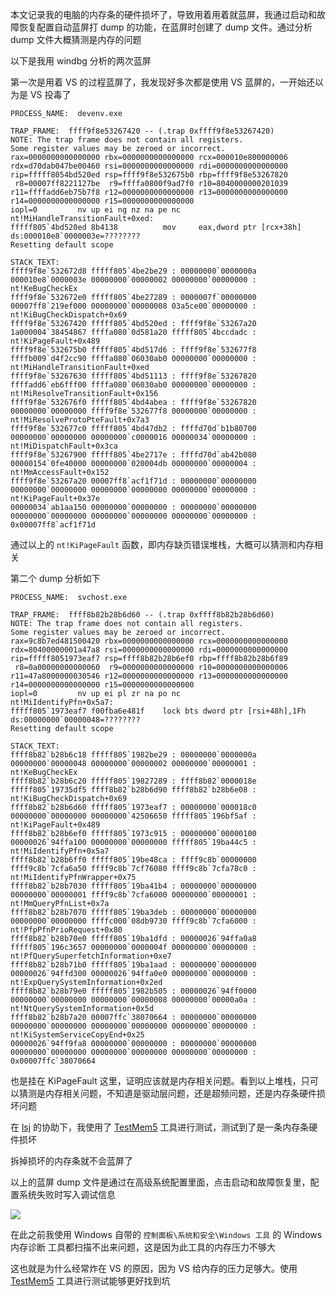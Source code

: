 本文记录我的电脑的内存条的硬件损坏了，导致用着用着就蓝屏，我通过启动和故障恢复配置自动蓝屏打 dump 的功能，在蓝屏时创建了 dump 文件。通过分析 dump 文件大概猜测是内存的问题

<!--more-->


<!-- CreateTime:2024/07/10 07:24:03 -->

<!-- 发布 -->
<!-- 博客 -->

以下是我用 windbg 分析的两次蓝屏

第一次是用着 VS 的过程蓝屏了，我发现好多次都是使用 VS 蓝屏的，一开始还以为是 VS 投毒了

```
PROCESS_NAME:  devenv.exe

TRAP_FRAME:  ffff9f8e53267420 -- (.trap 0xffff9f8e53267420)
NOTE: The trap frame does not contain all registers.
Some register values may be zeroed or incorrect.
rax=0000000000000000 rbx=0000000000000000 rcx=000010e800000006
rdx=d70dab047be00460 rsi=0000000000000000 rdi=0000000000000000
rip=fffff8054bd520ed rsp=ffff9f8e532675b0 rbp=ffff9f8e53267820
 r8=00007ff8221127be  r9=ffffa0800f9ad7f0 r10=8040000000201039
r11=ffffadd6eb75b7f8 r12=0000000000000000 r13=0000000000000000
r14=0000000000000000 r15=0000000000000000
iopl=0         nv up ei ng nz na pe nc
nt!MiHandleTransitionFault+0xed:
fffff805`4bd520ed 8b4138          mov     eax,dword ptr [rcx+38h] ds:000010e8`0000003e=????????
Resetting default scope

STACK_TEXT:  
ffff9f8e`532672d8 fffff805`4be2be29 : 00000000`0000000a 000010e8`0000003e 00000000`00000002 00000000`00000000 : nt!KeBugCheckEx
ffff9f8e`532672e0 fffff805`4be27289 : 0000007f`00000000 00007ff8`219ef000 00000000`00000008 03a5ce00`00000000 : nt!KiBugCheckDispatch+0x69
ffff9f8e`53267420 fffff805`4bd520ed : ffff9f8e`53267a20 1a000004`38454867 ffffa080`0d581a20 fffff805`4bccdadc : nt!KiPageFault+0x489
ffff9f8e`532675b0 fffff805`4bd517d6 : ffff9f8e`532677f8 ffffb009`d4f2cc90 ffffa080`06030ab0 00000000`00000000 : nt!MiHandleTransitionFault+0xed
ffff9f8e`53267630 fffff805`4bd51113 : ffff9f8e`53267820 ffffadd6`eb6fff00 ffffa080`06030ab0 00000000`00000000 : nt!MiResolveTransitionFault+0x156
ffff9f8e`532676f0 fffff805`4bd4abea : ffff9f8e`53267820 00000000`00000000 ffff9f8e`532677f8 00000000`00000000 : nt!MiResolveProtoPteFault+0x7a3
ffff9f8e`532677c0 fffff805`4bd47db2 : ffffd70d`b1b80700 00000000`00000000 00000000`c0000016 00000034`00000000 : nt!MiDispatchFault+0x3ca
ffff9f8e`53267900 fffff805`4be2717e : ffffd70d`ab42b080 00000154`0fe40000 00000000`020004db 00000000`00000004 : nt!MmAccessFault+0x152
ffff9f8e`53267a20 00007ff8`acf1f71d : 00000000`00000000 00000000`00000000 00000000`00000000 00000000`00000000 : nt!KiPageFault+0x37e
00000034`ab1aa150 00000000`00000000 : 00000000`00000000 00000000`00000000 00000000`00000000 00000000`00000000 : 0x00007ff8`acf1f71d
```

通过以上的 `nt!KiPageFault` 函数，即内存缺页错误堆栈，大概可以猜测和内存相关

第二个 dump 分析如下

```
PROCESS_NAME:  svchost.exe

TRAP_FRAME:  ffff8b82b28b6d60 -- (.trap 0xffff8b82b28b6d60)
NOTE: The trap frame does not contain all registers.
Some register values may be zeroed or incorrect.
rax=9c8b7ed481500420 rbx=0000000000000000 rcx=0000000000000000
rdx=80400000001a47a8 rsi=0000000000000000 rdi=0000000000000000
rip=fffff8051973eaf7 rsp=ffff8b82b28b6ef0 rbp=ffff8b82b28b6f89
 r8=0a00000000000060  r9=0000000000000000 r10=0000000000000006
r11=47a8000000030546 r12=0000000000000000 r13=0000000000000000
r14=0000000000000000 r15=0000000000000000
iopl=0         nv up ei pl zr na po nc
nt!MiIdentifyPfn+0x5a7:
fffff805`1973eaf7 f00fba6e481f    lock bts dword ptr [rsi+48h],1Fh ds:00000000`00000048=????????
Resetting default scope

STACK_TEXT:  
ffff8b82`b28b6c18 fffff805`1982be29 : 00000000`0000000a 00000000`00000048 00000000`00000002 00000000`00000001 : nt!KeBugCheckEx
ffff8b82`b28b6c20 fffff805`19827289 : ffff8b82`0000018e fffff805`19735df5 ffff8b82`b28b6d90 ffff8b82`b28b6e08 : nt!KiBugCheckDispatch+0x69
ffff8b82`b28b6d60 fffff805`1973eaf7 : 00000000`000018c0 00000000`00000000 00000000`42506650 fffff805`196bf5af : nt!KiPageFault+0x489
ffff8b82`b28b6ef0 fffff805`1973c915 : 00000000`00000100 00000026`94ffa100 00000000`00000000 fffff805`19ba44c5 : nt!MiIdentifyPfn+0x5a7
ffff8b82`b28b6ff0 fffff805`19be48ca : ffff9c8b`00000000 ffff9c8b`7cfa6a50 ffff9c8b`7cf76080 ffff9c8b`7cfa78c0 : nt!MiIdentifyPfnWrapper+0x75
ffff8b82`b28b7030 fffff805`19ba41b4 : 00000000`00000000 00000000`00000001 ffff9c8b`7cfa6000 00000000`00000001 : nt!MmQueryPfnList+0x7a
ffff8b82`b28b7070 fffff805`19ba3deb : 00000000`00000000 00000000`00000000 ffffc000`08db9730 ffff9c8b`7cfa6000 : nt!PfpPfnPrioRequest+0x80
ffff8b82`b28b70e0 fffff805`19ba1dfd : 00000026`94ffa0a8 fffff805`196c3657 00000000`0000004f 00000000`00000000 : nt!PfQuerySuperfetchInformation+0xe7
ffff8b82`b28b71b0 fffff805`19ba1aad : 00000000`00000000 00000026`94ffd300 00000026`94ffa0e0 00000000`00000000 : nt!ExpQuerySystemInformation+0x2ed
ffff8b82`b28b79e0 fffff805`1982b505 : 00000026`94ff0000 00000000`00000000 00000000`00000008 00000000`00000a0a : nt!NtQuerySystemInformation+0x5d
ffff8b82`b28b7a20 00007ffc`38070664 : 00000000`00000000 00000000`00000000 00000000`00000000 00000000`00000000 : nt!KiSystemServiceCopyEnd+0x25
00000026`94ff9fa8 00000000`00000000 : 00000000`00000000 00000000`00000000 00000000`00000000 00000000`00000000 : 0x00007ffc`38070664
```

也是挂在 KiPageFault 这里，证明应该就是内存相关问题。看到以上堆栈，只可以猜测是内存相关问题，不知道是驱动层问题，还是超频问题，还是内存条硬件损坏问题

在 [lsj](https://blog.sdlsj.net) 的协助下，我使用了 [TestMem5](https://test-mem-5.com/) 工具进行测试，测试到了是一条内存条硬件损坏

拆掉损坏的内存条就不会蓝屏了

以上的蓝屏 dump 文件是通过在高级系统配置里面，点击启动和故障恢复里，配置系统失败时写入调试信息

<!-- ![](image/记内存条硬件损坏蓝屏的 dump 文件分析/记内存条硬件损坏蓝屏的 dump 文件分析0.png) -->
![](http://cdn.lindexi.site/lindexi%2F202479142210833.jpg)

在此之前我使用 Windows 自带的 `控制面板\系统和安全\Windows 工具` 的 Windows 内存诊断 工具都扫描不出来问题，这是因为此工具的内存压力不够大

这也就是为什么经常炸在 VS 的原因，因为 VS 给内存的压力足够大。使用 [TestMem5](https://test-mem-5.com/) 工具进行测试能够更好找到坑
